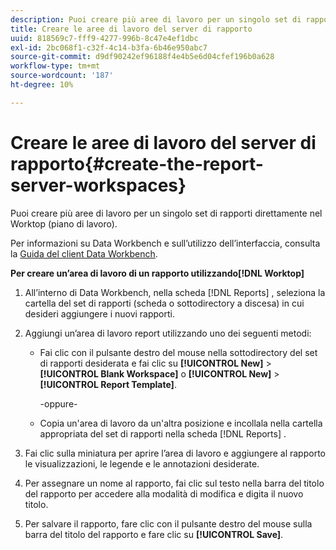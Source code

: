 ```yaml
---
description: Puoi creare più aree di lavoro per un singolo set di rapporti direttamente nel Worktop (piano di lavoro).
title: Creare le aree di lavoro del server di rapporto
uuid: 818569c7-fff9-4277-996b-8c47e4ef1dbc
exl-id: 2bc068f1-c32f-4c14-b3fa-6b46e950abc7
source-git-commit: d9df90242ef96188f4e4b5e6d04cfef196b0a628
workflow-type: tm+mt
source-wordcount: '187'
ht-degree: 10%

---
```


# Creare le aree di lavoro del server di rapporto{#create-the-report-server-workspaces}

Puoi creare più aree di lavoro per un singolo set di rapporti direttamente nel Worktop (piano di lavoro).

Per informazioni su Data Workbench e sull’utilizzo dell’interfaccia, consulta la [Guida del client Data Workbench](https://docs.adobe.com/content/help/it-IT/data-workbench/using/client/t-open-ins.html).

**Per creare un’area di lavoro di un rapporto utilizzando[!DNL Worktop]**

1. All’interno di Data Workbench, nella scheda [!DNL Reports] , seleziona la cartella del set di rapporti (scheda o sottodirectory a discesa) in cui desideri aggiungere i nuovi rapporti.
1. Aggiungi un’area di lavoro report utilizzando uno dei seguenti metodi:

   * Fai clic con il pulsante destro del mouse nella sottodirectory del set di rapporti desiderata e fai clic su **[!UICONTROL New]** > **[!UICONTROL Blank Workspace]** o **[!UICONTROL New]** > **[!UICONTROL Report Template]**.

      -oppure-

   * Copia un&#39;area di lavoro da un&#39;altra posizione e incollala nella cartella appropriata del set di rapporti nella scheda [!DNL Reports] .

1. Fai clic sulla miniatura per aprire l’area di lavoro e aggiungere al rapporto le visualizzazioni, le legende e le annotazioni desiderate.
1. Per assegnare un nome al rapporto, fai clic sul testo nella barra del titolo del rapporto per accedere alla modalità di modifica e digita il nuovo titolo.
1. Per salvare il rapporto, fare clic con il pulsante destro del mouse sulla barra del titolo del rapporto e fare clic su **[!UICONTROL Save]**.
